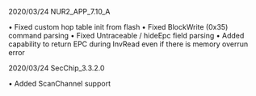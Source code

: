 2020/03/24 NUR2_APP_7.10_A

•	Fixed custom hop table init from flash
•	Fixed BlockWrite (0x35) command parsing
•	Fixed Untraceable / hideEpc field parsing
•	Added capability to return EPC during InvRead even if there is memory overrun error

2020/03/24 SecChip_3.3.2.0

•	Added ScanChannel support
